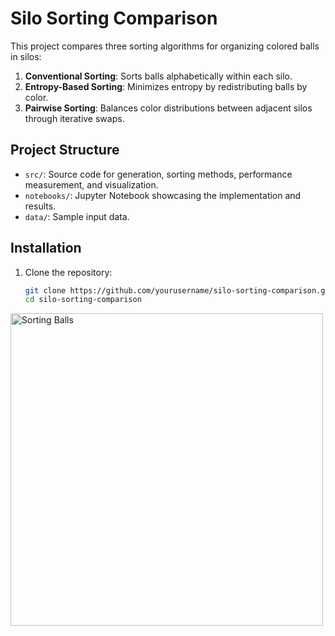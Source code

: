 
# Silo Sorting Comparison

This project compares three sorting algorithms for organizing colored balls in silos:
1. **Conventional Sorting**: Sorts balls alphabetically within each silo.
2. **Entropy-Based Sorting**: Minimizes entropy by redistributing balls by color.
3. **Pairwise Sorting**: Balances color distributions between adjacent silos through iterative swaps.

## Project Structure

- `src/`: Source code for generation, sorting methods, performance measurement, and visualization.
- `notebooks/`: Jupyter Notebook showcasing the implementation and results.
- `data/`: Sample input data.

## Installation

1. Clone the repository:
   ```bash
   git clone https://github.com/yourusername/silo-sorting-comparison.git
   cd silo-sorting-comparison

<img src="image.png" alt="Sorting Balls" width="500"/>
